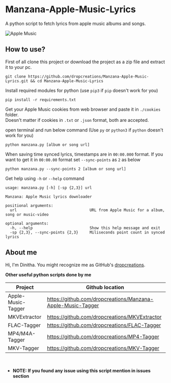 # __Manzana-Apple-Music-Lyrics__

A python script to fetch lyrics from apple music albums and songs.

<picture>
<source media="(prefers-color-scheme: dark)" srcset="https://raw.githubusercontent.com/dropcreations/Manzana-Apple-Music-Lyrics/main/assets/manzana__dark.png">
<source media="(prefers-color-scheme: light)" srcset="https://raw.githubusercontent.com/dropcreations/Manzana-Apple-Music-Lyrics/main/assets/manzana__light.png">
<img alt="Apple Music" src="https://raw.githubusercontent.com/dropcreations/Manzana-Apple-Music-Lyrics/main/assets/manzana__light.png">
</picture>

## __How to use?__

First of all clone this project or download the project as a zip file and extract it to your pc.

```
git clone https://github.com/dropcreations/Manzana-Apple-Music-Lyrics.git && cd Manzana-Apple-Music-Lyrics
```

Install required modules for python (use `pip3` if `pip` doesn't work for you)

```
pip install -r requirements.txt
```

Get your Apple Music cookies from web browser and paste it in `./cookies` folder.<br>
Doesn't matter if cookies in `.txt` or `.json` format, both are accepted.

open terminal and run below command (Use `py` or `python3` if `python` doesn't work for you)

```
python manzana.py [album or song url]
```

When saving time synced lyrics, timestamps are in `00:00.000` format. If you want to get it in `00:00.00` format set `--sync-points` as `2` as below

```
python manzana.py --sync-points 2 [album or song url]
```

Get help using `-h` or `--help` command

```
usage: manzana.py [-h] [-sp {2,3}] url

Manzana: Apple Music lyrics downloader

positional arguments:
  url                                URL from Apple Music for a album, song or music-video

optional arguments:
  -h, --help                         Show this help message and exit
  -sp {2,3}, --sync-points {2,3}     Miliseconds point count in synced lyrics
```

## About me

Hi, I'm Dinitha. You might recognize me as GitHub's [dropcreations](https://github.com/dropcreations).

__Other useful python scripts done by me__

| Project              | Github location                                              |
|----------------------|--------------------------------------------------------------|
| Apple-Music-Tagger   | https://github.com/dropcreations/Manzana-Apple-Music-Tagger  |
| MKVExtractor         | https://github.com/dropcreations/MKVExtractor                |
| FLAC-Tagger          | https://github.com/dropcreations/FLAC-Tagger                 |
| MP4/M4A-Tagger       | https://github.com/dropcreations/MP4-Tagger                  |
| MKV-Tagger           | https://github.com/dropcreations/MKV-Tagger                  |

<br>

- __NOTE: If you found any issue using this script mention in issues section__
